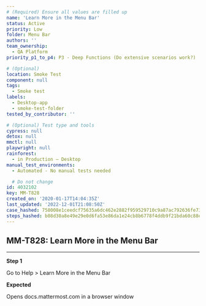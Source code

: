 ```yaml
---
# (Required) Ensure all values are filled up
name: 'Learn More in the Menu Bar'
status: Active
priority: Low
folder: Menu Bar
authors: ''
team_ownership:
  - QA Platform
priority_p1_to_p4: P3 - Deep Functions (Do extensive scenarios work?)

# (Optional)
location: Smoke Test
component: null
tags:
  - Smoke test
labels:
  - Desktop-app
  - smoke-test-folder
tested_by_contributor: ''

# (Optional) Test type and tools
cypress: null
detox: null
mmctl: null
playwright: null
rainforest:
  - in Production — Desktop
manual_test_environments:
  - Automated - No manual tests needed

  # Do not change
id: 4032102
key: MM-T828
created_on: '2020-01-17T14:04:35Z'
last_updated: '2022-12-01T21:08:50Z'
case_hashed: 758008e1ceedcf75635a6dc462e2882f959529710c9a87ac792636fe7379a582c9719c282dbba92fc690e636e9f7c9f8
steps_hashed: b08d30a8e49e29e0d6fa53e86da1e24cb8b6778f4ddb9f21bda60c88e1aeac674db6e4ccb14099f91e5b1340d025d412
---
```


<!-- (Auto-generated) Based on frontmatter's "key" and "name" -->

## MM-T828: Learn More in the Menu Bar

---

**Step 1**

Go to Help > Learn More in the Menu Bar

**Expected**

Opens docs.mattermost.com in a browser window
